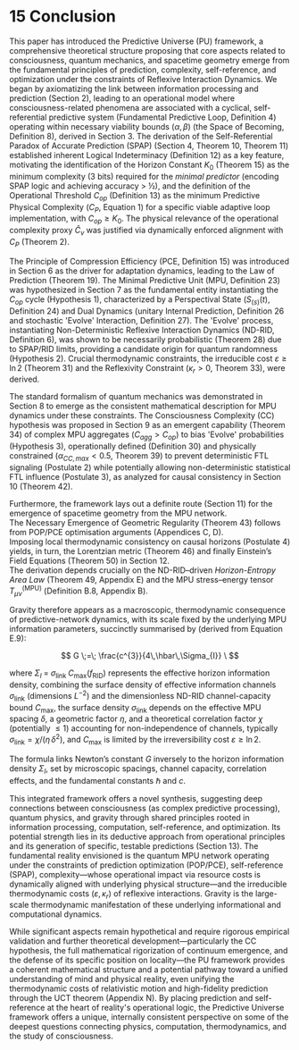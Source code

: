 # 15 Conclusion

This paper has introduced the Predictive Universe (PU) framework, a comprehensive theoretical structure proposing that core aspects related to consciousness, quantum mechanics, and spacetime geometry emerge from the fundamental principles of prediction, complexity, self-reference, and optimization under the constraints of Reflexive Interaction Dynamics. We began by axiomatizing the link between information processing and prediction (Section 2), leading to an operational model where consciousness-related phenomena are associated with a cyclical, self-referential predictive system (Fundamental Predictive Loop, Definition 4) operating within necessary viability bounds $(\alpha, \beta)$ (the Space of Becoming, Definition 8), derived in Section 3. The derivation of the Self-Referential Paradox of Accurate Prediction (SPAP) (Section 4, Theorem 10, Theorem 11) established inherent Logical Indeterminacy (Definition 12) as a key feature, motivating the identification of the Horizon Constant $K_0$ (Theorem 15) as the minimum complexity (3 bits) required for the *minimal predictor* (encoding SPAP logic and achieving accuracy > ½), and the definition of the Operational Threshold $C_{op}$ (Definition 13) as the minimum Predictive Physical Complexity ($C_P$, Equation 1) for a specific viable adaptive loop implementation, with $C_{op} \ge K_0$. The physical relevance of the operational complexity proxy $\hat{C}_v$ was justified via dynamically enforced alignment with $C_P$ (Theorem 2).

The Principle of Compression Efficiency (PCE, Definition 15) was introduced in Section 6 as the driver for adaptation dynamics, leading to the Law of Prediction (Theorem 19). The Minimal Predictive Unit (MPU, Definition 23) was hypothesized in Section 7 as the fundamental entity instantiating the $C_{op}$ cycle (Hypothesis 1), characterized by a Perspectival State ($S_{(s)}(t)$, Definition 24) and Dual Dynamics (unitary Internal Prediction, Definition 26 and stochastic 'Evolve' Interaction, Definition 27). The 'Evolve' process, instantiating Non-Deterministic Reflexive Interaction Dynamics (ND-RID, Definition 6), was shown to be necessarily probabilistic (Theorem 28) due to SPAP/RID limits, providing a candidate origin for quantum randomness (Hypothesis 2). Crucial thermodynamic constraints, the irreducible cost $\varepsilon \ge \ln 2$ (Theorem 31) and the Reflexivity Constraint ($\kappa_r > 0$, Theorem 33), were derived.

The standard formalism of quantum mechanics was demonstrated in Section 8 to emerge as the consistent mathematical description for MPU dynamics under these constraints. The Consciousness Complexity (CC) hypothesis was proposed in Section 9 as an emergent capability (Theorem 34) of complex MPU aggregates ($C_{agg} > C_{op}$) to bias 'Evolve' probabilities (Hypothesis 3), operationally defined (Definition 30) and physically constrained ($\alpha_{CC,max} < 0.5$, Theorem 39) to prevent deterministic FTL signaling (Postulate 2) while potentially allowing non-deterministic statistical FTL influence (Postulate 3), as analyzed for causal consistency in Section 10 (Theorem 42).

Furthermore, the framework lays out a definite route (Section 11) for the emergence of spacetime geometry from the MPU network.  
The Necessary Emergence of Geometric Regularity (Theorem 43) follows from POP/PCE optimisation arguments (Appendices C, D).  
Imposing local thermodynamic consistency on causal horizons (Postulate 4) yields, in turn, the Lorentzian metric (Theorem 46) and finally Einstein’s Field Equations (Theorem 50) in Section 12.  
The derivation depends crucially on the ND-RID–driven *Horizon-Entropy Area Law* (Theorem 49, Appendix E) and the MPU stress–energy tensor $T_{\mu\nu}^{(\mathrm{MPU})}$ (Definition B.8, Appendix B).

Gravity therefore appears as a macroscopic, thermodynamic consequence of predictive-network dynamics, with its scale fixed by the underlying MPU information parameters, succinctly summarised by (derived from Equation E.9):

$$
G \;=\; \frac{c^{3}}{4\,\hbar\,\Sigma_{I}} \
$$

where $\displaystyle \Sigma_{I}\;=\;\sigma_{\text{link}}\;C_{\max}(f_{\text{RID}})$ represents the effective horizon information density, combining the surface density of effective information channels $\sigma_{\text{link}}$ (dimensions $L^{-2}$) and the dimensionless ND-RID channel-capacity bound $C_{\max}$, the surface density $\sigma_{\text{link}}$ depends on the effective MPU spacing $\delta$, a geometric factor $\eta$, and a theoretical correlation factor $\chi$ (potentially $\le 1$) accounting for non-independence of channels, typically $\sigma_{\text{link}} = \chi/(\eta\,\delta^{2})$, and $C_{\max}$ is limited by the irreversibility cost $\varepsilon\ge\ln 2$.

The formula links Newton’s constant $G$ inversely to the horizon information density $\Sigma_I$, set by microscopic spacings, channel capacity, correlation effects, and the fundamental constants $\hbar$ and $c$.

This integrated framework offers a novel synthesis, suggesting deep connections between consciousness (as complex predictive processing), quantum physics, and gravity through shared principles rooted in information processing, computation, self-reference, and optimization. Its potential strength lies in its deductive approach from operational principles and its generation of specific, testable predictions (Section 13). The fundamental reality envisioned is the quantum MPU network operating under the constraints of prediction optimization (POP/PCE), self-reference (SPAP), complexity—whose operational impact via resource costs is dynamically aligned with underlying physical structure—and the irreducible thermodynamic costs ($\varepsilon, \kappa_r$) of reflexive interactions. Gravity is the large-scale thermodynamic manifestation of these underlying informational and computational dynamics.

While significant aspects remain hypothetical and require rigorous empirical validation and further theoretical development—particularly the CC hypothesis, the full mathematical rigorization of continuum emergence, and the defense of its specific position on locality—the PU framework provides a coherent mathematical structure and a potential pathway toward a unified understanding of mind and physical reality, even unifying the thermodynamic costs of relativistic motion and high-fidelity prediction through the UCT theorem (Appendix N). By placing prediction and self-reference at the heart of reality's operational logic, the Predictive Universe framework offers a unique, internally consistent perspective on some of the deepest questions connecting physics, computation, thermodynamics, and the study of consciousness.

